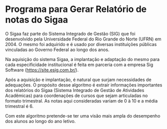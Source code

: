 # Programa para Gerar Relatório de notas do Sigaa

O Sigaa faz parte do Sistema Integrado de Gestão (SIG) que foi desenvolvido pela Universidade Federal do Rio Grande do Norte (UFRN) em 2004. O mesmo foi adquirido e é usado por diversas instituições públicas vinculadas ao Governo Federal ao longo dos anos.

Na aquisição do sistema Sigaa, a implantação e adaptação do mesmo para cada especificidade institucional é feita em parceria com a empresa Sig Software (https://site.esig.com.br/).

Após a aquisição e implantação, é natural que surjam necessidades de adequações. O propósito desse algoritmo é extrair informações importantes dos relatórios do Sigaa (Sistema Integrado de Gestão de Atividades Acadêmicas) para coordenações de cursos que sejam articuladas no formato trimestral. As notas aqui consideradas variam de 0 à 10 e a média trimestral é 6.

Com este algoritmo pretende-se ter uma visão mais ampla do desempenho dos alunos ao longo do ano letivo.
